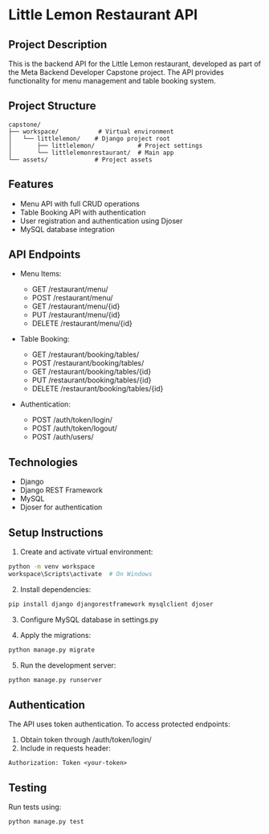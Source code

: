 # Little Lemon Restaurant API

## Project Description

This is the backend API for the Little Lemon restaurant, developed as part of the Meta Backend Developer Capstone project. The API provides functionality for menu management and table booking system.

## Project Structure

```
capstone/
├── workspace/           # Virtual environment
│   └── littlelemon/    # Django project root
│       ├── littlelemon/            # Project settings
│       └── littlelemonrestaurant/  # Main app
└── assets/             # Project assets
```

## Features

- Menu API with full CRUD operations
- Table Booking API with authentication
- User registration and authentication using Djoser
- MySQL database integration

## API Endpoints

- Menu Items:

  - GET /restaurant/menu/
  - POST /restaurant/menu/
  - GET /restaurant/menu/{id}
  - PUT /restaurant/menu/{id}
  - DELETE /restaurant/menu/{id}

- Table Booking:

  - GET /restaurant/booking/tables/
  - POST /restaurant/booking/tables/
  - GET /restaurant/booking/tables/{id}
  - PUT /restaurant/booking/tables/{id}
  - DELETE /restaurant/booking/tables/{id}

- Authentication:
  - POST /auth/token/login/
  - POST /auth/token/logout/
  - POST /auth/users/

## Technologies

- Django
- Django REST Framework
- MySQL
- Djoser for authentication

## Setup Instructions

1. Create and activate virtual environment:

```bash
python -m venv workspace
workspace\Scripts\activate  # On Windows
```

2. Install dependencies:

```bash
pip install django djangorestframework mysqlclient djoser
```

3. Configure MySQL database in settings.py

4. Apply the migrations:

```bash
python manage.py migrate
```

5. Run the development server:

```bash
python manage.py runserver
```

## Authentication

The API uses token authentication. To access protected endpoints:

1. Obtain token through /auth/token/login/
2. Include in requests header:

```
Authorization: Token <your-token>
```

## Testing

Run tests using:

```bash
python manage.py test
```
